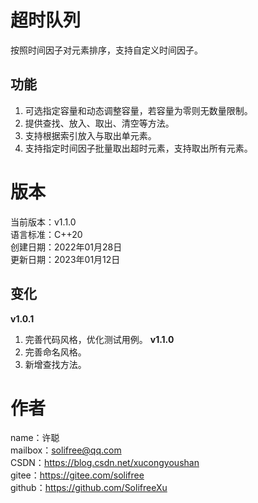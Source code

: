 ﻿# 超时队列
按照时间因子对元素排序，支持自定义时间因子。

## 功能
1. 可选指定容量和动态调整容量，若容量为零则无数量限制。  
2. 提供查找、放入、取出、清空等方法。  
3. 支持根据索引放入与取出单元素。  
4. 支持指定时间因子批量取出超时元素，支持取出所有元素。  

# 版本
当前版本：v1.1.0  
语言标准：C++20  
创建日期：2022年01月28日  
更新日期：2023年01月12日

## 变化
**v1.0.1**
1. 完善代码风格，优化测试用例。
**v1.1.0**
1. 完善命名风格。
2. 新增查找方法。

# 作者
name：许聪  
mailbox：solifree@qq.com  
CSDN：https://blog.csdn.net/xucongyoushan  
gitee：https://gitee.com/solifree  
github：https://github.com/SolifreeXu
